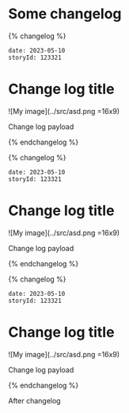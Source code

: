 # Some changelog

{% changelog %}
```
date: 2023-05-10
storyId: 123321
```
# Change log title
![My image](../src/asd.png =16x9)

Change log payload

{% endchangelog %}

{% changelog %}
```
date: 2023-05-10
storyId: 123321
```
# Change log title
![My image](../src/asd.png =16x9)

Change log payload

{% endchangelog %}


{% changelog %}
```
date: 2023-05-10
storyId: 123321
```
# Change log title
![My image](../src/asd.png =16x9)

Change log payload

{% endchangelog %}

After changelog
